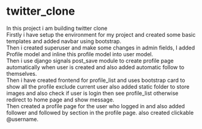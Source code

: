 # twitter_clone
In this project i am building twitter clone <br>
Firstly i have setup the environment for my project and created some basic templates and added navbar using bootstrap. <br>
Then i created superuser and make some changes in admin fields, I added Profile model and inline this profile model into user model. <br>
Then i use django signals post_save module to create profile page automatically when user is created and also added automatic follow to themselves. <br>
Then i have created frontend for profile_list and uses bootstrap card to show all the profile exclude current user also added static folder to store images and also check if user is login then see profile_list otherwise redirect to home page and show message. <br>
Then created a profile page for the user who logged in and also added follower and followed by section in the profile page. also created clickable @username.
